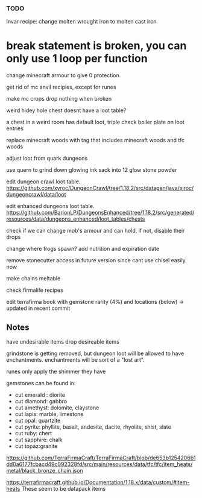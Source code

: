 ### TODO
Invar recipe: change molten wrought iron to molten cast iron

# break statement is broken, you can only use 1 loop per function

change minecraft armour to give 0 protection. 

get rid of mc anvil recipies, except for runes

make mc crops drop nothing when broken

weird hidey hole chest doesnt have a loot table?

a chest in a weird room has default loot, triple check boiler plate on loot entries

replace minecraft woods with tag that includes minecraft woods and tfc woods

adjust loot from quark dungeons

use quern to grind down glowing ink sack into 12 glow stone powder

edit dungeon crawl loot table. https://github.com/xyroc/DungeonCrawl/tree/1.18.2/src/datagen/java/xiroc/dungeoncrawl/data/loot

edit enhanced dungeons loot table. https://github.com/BarionLP/DungeonsEnhanced/tree/1.18.2/src/generated/resources/data/dungeons_enhanced/loot_tables/chests 

check if we can change mob's armour and can hold, if not, disable their drops

change where frogs spawn? add nutrition and expiration date

remove stonecutter access in future version since cant use chisel easily now

make chains meltable

check firmalife recipes

edit terrafirma book with gemstone rarity (4%) and locations (below) -> updated in recent commit

## Notes
have undesirable items drop desireable items

grindstone is getting removed, but dungeon loot will be allowed to have enchantments. enchantments will be sort of a "lost art". 

runes only apply the shimmer they have

gemstones can be found in:
* cut emerald : diorite
* cut diamond: gabbro
* cut amethyst: dolomite, claystone
* cut lapis: marble, limestone
* cut opal: quartzite
* cut pyrite: phyllite, basalt, andesite, dacite, rhyolite, shist, slate
* cut ruby: chert
* cut sapphire: chalk
* cut topaz:granite

https://github.com/TerraFirmaCraft/TerraFirmaCraft/blob/de653b1254206b1dd0a6177fcbacd49c092328fd/src/main/resources/data/tfc/tfc/item_heats/metal/black_bronze_chain.json 

https://terrafirmacraft.github.io/Documentation/1.18.x/data/custom/#item-heats
These seem to be datapack items